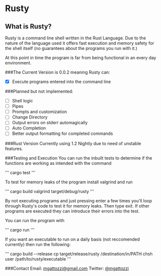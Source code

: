 Rusty
=====

What is Rusty?
--------------
Rusty is a command line shell written in the Rust Language. Due to the nature
of the language used it offers fast execution and memory safety for the shell
itself (no guarantees about the programs you run with it.)

At this point in time the program is far from being functional in an every day
environment.

###The Current Version is 0.0.2 meaning Rusty can:

-[x] Execute programs entered into the command line

###Planned but not implemented:

-[ ] Shell logic
-[ ] Pipes
-[ ] Prompts and customization
-[ ] Change Directory
-[ ] Output errors on stderr automagically
-[ ] Auto Completion
-[ ] Better output formatting for completed commands

###Rust Version
Currently using 1.2 Nightly due to need of unstable features.

###Testing and Execution
You can run the inbuilt tests to determine if the functions are working as
intended with the command 

'''
cargo test
'''

To test for memory leaks of the program install valgrind and run

'''
cargo build
valgrind target/debug/rusty
'''

By not executing programs and just pressing enter a few times you'll loop
through Rusty's code to test it for memory leaks. Then type exit. If other
programs are executed they can introduce their errors into the test.

You can run the program with

'''
cargo run
'''

If you want an executable to run on a daily basis (not reccomended currently)
then run the following:

'''
cargo build --release
cp target/release/rusty /destination/in/PATH
chsh user /path/to/rusty/executable
'''

###Contact
Email: mgattozzi@gmail.com
Twitter:  [@mgattozzi](https://twitter.com/mgattozzi)
